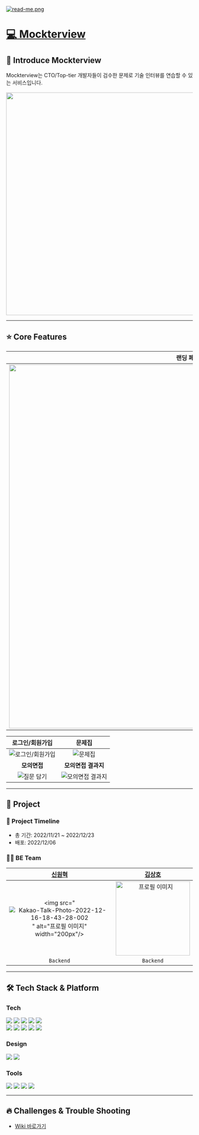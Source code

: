 [![read-me.png](https://i.postimg.cc/d1WYrYNC/read-me.png)](https://postimg.cc/0MJF1Ls5)
<br>

# <a href="https://www.mockterview.xyz">💻 Mockterview</a>

## 🙌 Introduce Mockterview

Mockterview는 CTO/Top-tier 개발자들이 검수한 문제로 기술 인터뷰를 연습할 수 있는 서비스입니다.<br>
<br><img src="https://i.postimg.cc/52wjvXBF/2022-12-16-5-17-16.png)](https://postimg.cc/Jsz1C4d1" width="1000px" height="600px">

---

## ⭐️ Core Features

|                                                         **랜딩 페이지**                                                         |
| :-----------------------------------------------------------------------------------------------------------------------------: |
| <img src="https://user-images.githubusercontent.com/77824583/208049796-8081cae5-029b-45f6-8cda-5b9d529928f2.gif" width="980" /> |

|                                                    **로그인/회원가입**                                                    |                                                        **문제집**                                                         |
| :-----------------------------------------------------------------------------------------------------------------------: | :-----------------------------------------------------------------------------------------------------------------------: |
| ![로그인/회원가입](https://user-images.githubusercontent.com/77824583/208049734-186b6238-034c-49b2-a92f-f86fdc48cd80.gif) |     ![문제집](https://user-images.githubusercontent.com/77824583/208053793-d1a1df5e-89e8-4b2e-ba64-b105a27e102e.gif)      |
|                                                       **모의면접**                                                        |                                                    **모의면접 결과지**                                                    |
|    ![질문 담기](https://user-images.githubusercontent.com/77824583/208049793-03471455-dbd8-4078-8811-a1f867e2a9ed.gif)    | ![모의면접 결과지](https://user-images.githubusercontent.com/77824583/208057907-6ca0742b-f765-468f-aacb-f395fdc2a3f8.gif) |

---

## 📣 Project

### 📆 Project Timeline

- 총 기간: 2022/11/21 ~ 2022/12/23
- 배포: 2022/12/06

### 👨‍💻 BE Team

|                 [신원혁](https://github.com/god1hyuk)                 |                                                     [김상호](https://github.com/ktkdgh)                                                      |
| :-------------------------------------------------------------------: | :------------------------------------------------------------------------------------------------------------------------------------------: |
| <img src="<img src="https://i.ibb.co/DfK7YhV/Kakao-Talk-Photo-2022-12-16-18-43-28-002.jpg" alt="Kakao-Talk-Photo-2022-12-16-18-43-28-002" border="0">" alt="프로필 이미지" width="200px"/> | <img src="https://imagedelivery.net/v7-TZByhOiJbNM9RaUdzSA/df1fa9e2-6f31-47da-9924-02e02a9b4000/public" alt="프로필 이미지" width="200px" /> |
|                               `Backend`                               |                                                                  `Backend`                                                                   |

---

## 🛠 Tech Stack & Platform

### **Tech**

<p>
<img src="https://img.shields.io/badge/typescript-%23007ACC.svg?style=for-the-badge&logo=typescript&logoColor=white">
<img src="https://img.shields.io/badge/Next-black?style=for-the-badge&logo=next.js&logoColor=white">
<img src="https://img.shields.io/badge/axios-007CE2?style=for-the-badge&logo=axios&logoColor=white">
<img src="https://img.shields.io/badge/Socket.io-black?style=for-the-badge&logo=socket.io&badgeColor=010101">
<img src="https://img.shields.io/badge/emotion-DB7093?style=for-the-badge&logo=emotion&logoColor=white">
</br>
<img src="https://img.shields.io/badge/AWS-%23FF9900.svg?style=for-the-badge&logo=amazon-aws&logoColor=white">
<img src="https://img.shields.io/badge/amazons3-569A31?style=for-the-badge&logo=amazons3&logoColor=white"> 
<img src="https://img.shields.io/badge/route53-F7A81B?style=for-the-badge&logo=route53&logoColor=white">
<img src="https://img.shields.io/badge/vercel-%23000000.svg?style=for-the-badge&logo=vercel&logoColor=white">
<img src="https://img.shields.io/badge/github%20actions-%232671E5.svg?style=for-the-badge&logo=githubactions&logoColor=white">
<br>
</p>

### **Design**

<p>
<img src="https://img.shields.io/badge/Figma-F24E1E?style=for-the-badge&logo=Figma&logoColor=white"/>
<img src="https://img.shields.io/badge/Adobe Photoshop-31A8FF?style=for-the-badge&logo=Adobe Photoshop&logoColor=white"/>
</p>

### **Tools**

<p>
<img src="https://img.shields.io/badge/VSCode-007ACC?style=for-the-badge&logo=Visual Studio Code&logoColor=white"/>
<img src="https://img.shields.io/badge/googleanalytics-E37400?style=for-the-badge&logo=googleanalytics&logoColor=white">
<img src="https://img.shields.io/badge/Git-F05032?style=for-the-badge&logo=Git&logoColor=white"/>
<img src="https://img.shields.io/badge/Github-181717?style=for-the-badge&logo=github&logoColor=white">
<br>
</p>

---

## 🔥 Challenges & Trouble Shooting

- [Wiki 바로가기](/wikilink)

